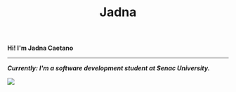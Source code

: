 
<html>
   
   <header><h1>Jadna</h1></header>
                     
<b> Hi! I'm <b>Jadna Caetano</b><i></section><hr></hr>

<l1>Currently: I'm a software development student at Senac University.</l1>

        
</html>


<a href="https://www.linkedin.com/in/jadna-caetano-b327b7233" target="_blank">
<img src="https://img.shields.io/badge/-LinkedIn-%230077B5?style=for-the-badge&logo=linkedin&logoColor=white" target="_blank">
</a>



